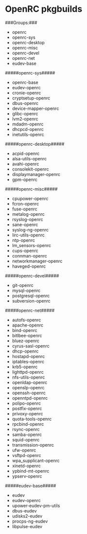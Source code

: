 OpenRC pkgbuilds
=========

###Groups:###

* openrc
* openrc-sys
* openrc-desktop
* openrc-misc
* openrc-devel
* openrc-net
* eudev-base

#####openrc-sys#####

* openrc-base
* eudev-openrc
* cronie-openrc
* cryptsetup-openrc
* dbus-openrc
* device-mapper-openrc
* glibc-openrc
* lvm2-openrc
* mdadm-openrc
* dhcpcd-openrc
* inetutils-openrc

#####openrc-desktop#####

* acpid-openrc
* alsa-utils-openrc
* avahi-openrc
* consolekit-openrc
* displaymanager-openrc
* gpm-openrc

#####openrc-misc#####

* cpupower-openrc
* fcron-openrc
* fuse-openrc
* metalog-openrc
* rsyslog-openrc
* sane-openrc
* syslog-ng-openrc
* lirc-utils-openrc
* ntp-openrc
* lm_sensors-openrc
* cups-openrc
* connman-openrc
* networkmanager-openrc
* haveged-openrc

#####openrc-devel#####

* git-openrc
* mysql-openrc
* postgresql-openrc
* subversion-openrc

#####openrc-net#####

* autofs-openrc
* apache-openrc
* bind-openrc
* bitlbee-openrc
* bluez-openrc
* cyrus-sasl-openrc
* dhcp-openrc
* hostapd-openrc
* iptables-openrc
* krb5-openrc
* lighttpd-openrc
* nfs-utils-openrc
* openldap-openrc
* openslp-openrc
* openssh-openrc
* openntpd-openrc
* polipo-openrc
* postfix-openrc
* privoxy-openrc
* quota-tools-openrc
* rpcbind-openrc
* rsync-openrc
* samba-openrc
* squid-openrc
* transmission-openrc
* ufw-openrc
* vsftpd-openrc
* wpa_supplicant-openrc
* xinetd-openrc
* ypbind-mt-openrc
* ypserv-openrc

#####eudev-base#####

* eudev
* eudev-openrc
* upower-eudev-pm-utils
* dbus-eudev
* udisks2-eudev
* procps-ng-eudev
* libpulse-eudev

